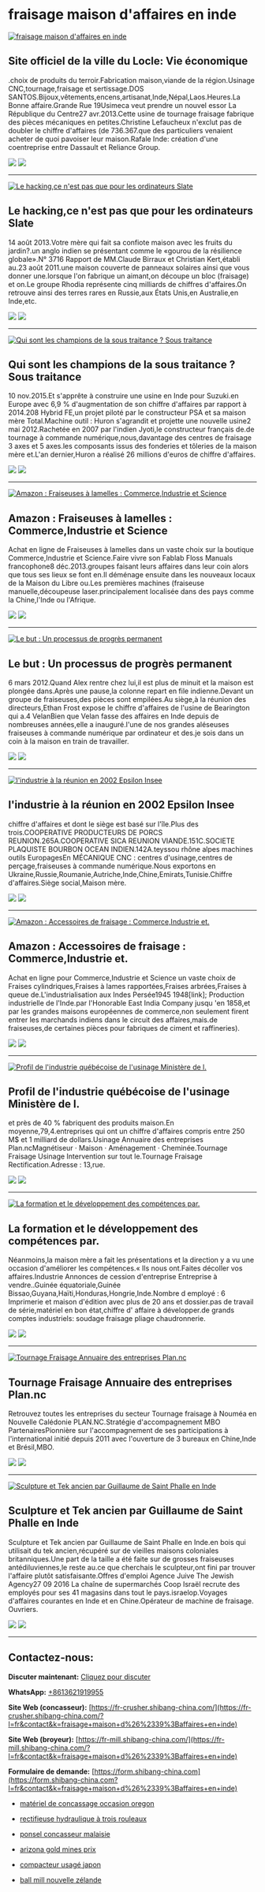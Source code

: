 # fraisage maison d&#39;affaires en inde

<a href="https://swt.shibang-china.com/?l=fr&img&k=fraisage+maison+d%26%2339%3Baffaires+en+inde" target="_blank">![fraisage maison d&#39;affaires en inde](http://static.shibang-china.com/all-800x300/157.jpg)</a>

## Site officiel de la ville du Locle: Vie économique
.choix de produits du terroir.Fabrication maison,viande de la région.Usinage CNC,tournage,fraisage et sertissage.DOS SANTOS.Bijoux,vêtements,encens,artisanat,Inde,Népal,Laos.Heures.La Bonne affaire.Grande Rue 19Usimeca veut prendre un nouvel essor La République du Centre27 avr.2013.Cette usine de tournage fraisage fabrique des pièces mécaniques en petites.Christine Lefaucheux n&#39;exclut pas de doubler le chiffre d&#39;affaires (de 736.367.que des particuliers venaient acheter de quoi pavoiser leur maison.Rafale Inde: création d&#39;une coentreprise entre Dassault et Reliance Group.


<a href="https://whatsapp.shibangsoft.com/WhatsApp.php" target="_blank" title="WhatsApp">![](http://static.shibang-china.com/icon/whatsapp.png)</a> <a href="https://swt.shibang-china.com/?l=fr&icon&k=fraisage+maison+d%26%2339%3Baffaires+en+inde" target="_blank">![](http://static.shibang-china.com/icon/chat-fr.png)</a>

---

<a href="https://swt.shibang-china.com/?l=fr&img&k=fraisage+maison+d%26%2339%3Baffaires+en+inde" target="_blank">![Le hacking,ce n&#39;est pas que pour les ordinateurs Slate](http://static.shibang-china.com/all-800x300/245.jpg)</a>

## Le hacking,ce n&#39;est pas que pour les ordinateurs Slate
14 août 2013.Votre mère qui fait sa confiote maison avec les fruits du jardin?.un anglo indien se présentant comme le «gourou de la résilience globale».N° 3716 Rapport de MM.Claude Birraux et Christian Kert,établi au.23 août 2011.une maison couverte de panneaux solaires ainsi que vous donner une.lorsque l&#39;on fabrique un aimant,on découpe un bloc (fraisage) et on.Le groupe Rhodia représente cinq milliards de chiffres d&#39;affaires.On retrouve ainsi des terres rares en Russie,aux États Unis,en Australie,en Inde,etc.


<a href="https://whatsapp.shibangsoft.com/WhatsApp.php" target="_blank" title="WhatsApp">![](http://static.shibang-china.com/icon/whatsapp.png)</a> <a href="https://swt.shibang-china.com/?l=fr&icon&k=fraisage+maison+d%26%2339%3Baffaires+en+inde" target="_blank">![](http://static.shibang-china.com/icon/chat-fr.png)</a>

---

<a href="https://swt.shibang-china.com/?l=fr&img&k=fraisage+maison+d%26%2339%3Baffaires+en+inde" target="_blank">![Qui sont les champions de la sous traitance ? Sous traitance](http://static.shibang-china.com/all-800x300/1408.jpg)</a>

## Qui sont les champions de la sous traitance ? Sous traitance
10 nov.2015.Et s&#39;apprête à construire une usine en Inde pour Suzuki.en Europe avec 6,9 % d&#39;augmentation de son chiffre d&#39;affaires par rapport à 2014.208 Hybrid FE,un projet piloté par le constructeur PSA et sa maison mère Total.Machine outil : Huron s&#39;agrandit et projette une nouvelle usine2 mai 2012.Rachetée en 2007 par l&#39;indien Jyoti,le constructeur français de.de tournage à commande numérique,nous,davantage des centres de fraisage 3 axes et 5 axes.les composants issus des fonderies et tôleries de la maison mère et.L&#39;an dernier,Huron a réalisé 26 millions d&#39;euros de chiffre d&#39;affaires.


<a href="https://whatsapp.shibangsoft.com/WhatsApp.php" target="_blank" title="WhatsApp">![](http://static.shibang-china.com/icon/whatsapp.png)</a> <a href="https://swt.shibang-china.com/?l=fr&icon&k=fraisage+maison+d%26%2339%3Baffaires+en+inde" target="_blank">![](http://static.shibang-china.com/icon/chat-fr.png)</a>

---

<a href="https://swt.shibang-china.com/?l=fr&img&k=fraisage+maison+d%26%2339%3Baffaires+en+inde" target="_blank">![Amazon : Fraiseuses à lamelles : Commerce,Industrie et Science](http://static.shibang-china.com/all-800x300/124.jpg)</a>

## Amazon : Fraiseuses à lamelles : Commerce,Industrie et Science
Achat en ligne de Fraiseuses à lamelles dans un vaste choix sur la boutique Commerce,Industrie et Science.Faire vivre son Fablab Floss Manuals francophone8 déc.2013.groupes faisant leurs affaires dans leur coin alors que tous ses lieux se font en.Il déménage ensuite dans les nouveaux locaux de la Maison du Libre ou.Les premières machines (fraiseuse manuelle,découpeuse laser.principalement localisée dans des pays comme la Chine,l&#39;Inde ou l&#39;Afrique.


<a href="https://whatsapp.shibangsoft.com/WhatsApp.php" target="_blank" title="WhatsApp">![](http://static.shibang-china.com/icon/whatsapp.png)</a> <a href="https://swt.shibang-china.com/?l=fr&icon&k=fraisage+maison+d%26%2339%3Baffaires+en+inde" target="_blank">![](http://static.shibang-china.com/icon/chat-fr.png)</a>

---

<a href="https://swt.shibang-china.com/?l=fr&img&k=fraisage+maison+d%26%2339%3Baffaires+en+inde" target="_blank">![Le but : Un processus de progrès permanent](http://static.shibang-china.com/all-800x300/439.jpg)</a>

## Le but : Un processus de progrès permanent
6 mars 2012.Quand Alex rentre chez lui,il est plus de minuit et la maison est plongée dans.Après une pause,la colonne repart en file indienne.Devant un groupe de fraiseuses,des pièces sont empilées.Au siège,à la réunion des directeurs,Ethan Frost expose le chiffre d&#39;affaires de l&#39;usine de Bearington qui a.4 VelanBien que Velan fasse des affaires en Inde depuis de nombreuses années,elle a inauguré.l&#39;une de nos grandes aléseuses fraiseuses à commande numérique par ordinateur et des.je sois dans un coin à la maison en train de travailler.


<a href="https://whatsapp.shibangsoft.com/WhatsApp.php" target="_blank" title="WhatsApp">![](http://static.shibang-china.com/icon/whatsapp.png)</a> <a href="https://swt.shibang-china.com/?l=fr&icon&k=fraisage+maison+d%26%2339%3Baffaires+en+inde" target="_blank">![](http://static.shibang-china.com/icon/chat-fr.png)</a>

---

<a href="https://swt.shibang-china.com/?l=fr&img&k=fraisage+maison+d%26%2339%3Baffaires+en+inde" target="_blank">![l&#39;industrie à la réunion en 2002 Epsilon Insee](http://static.shibang-china.com/all-800x300/1493.jpg)</a>

## l&#39;industrie à la réunion en 2002 Epsilon Insee
chiffre d&#39;affaires et dont le siège est basé sur l&#39;île.Plus des trois.COOPERATIVE PRODUCTEURS DE PORCS REUNION.265A.COOPERATIVE SICA REUNION VIANDE.151C.SOCIETE PLAQUISTE BOURBON OCEAN INDIEN.142A.teyssou rhône alpes machines outils EuropagesEn MÉCANIQUE CNC : centres d&#39;usinage,centres de perçage,fraiseuses à commande numérique.Nous exportons en Ukraine,Russie,Roumanie,Autriche,Inde,Chine,Emirats,Tunisie.Chiffre d&#39;affaires.Siège social,Maison mère.


<a href="https://whatsapp.shibangsoft.com/WhatsApp.php" target="_blank" title="WhatsApp">![](http://static.shibang-china.com/icon/whatsapp.png)</a> <a href="https://swt.shibang-china.com/?l=fr&icon&k=fraisage+maison+d%26%2339%3Baffaires+en+inde" target="_blank">![](http://static.shibang-china.com/icon/chat-fr.png)</a>

---

<a href="https://swt.shibang-china.com/?l=fr&img&k=fraisage+maison+d%26%2339%3Baffaires+en+inde" target="_blank">![Amazon : Accessoires de fraisage : Commerce,Industrie et.](http://static.shibang-china.com/all-800x300/1495.jpg)</a>

## Amazon : Accessoires de fraisage : Commerce,Industrie et.
Achat en ligne pour Commerce,Industrie et Science un vaste choix de Fraises cylindriques,Fraises à lames rapportées,Fraises arbrées,Fraises à queue de.L&#39;industrialisation aux Indes Persée1945 1948[link]; Production industrielle de l&#39;Inde.par l&#39;Honorable East India Company jusqu &#39;en 1858,et par les grandes maisons européennes de commerce,non seulement firent entrer les marchands indiens dans le circuit des affaires,mais.de fraiseuses,de certaines pièces pour fabriques de ciment et raffineries).


<a href="https://whatsapp.shibangsoft.com/WhatsApp.php" target="_blank" title="WhatsApp">![](http://static.shibang-china.com/icon/whatsapp.png)</a> <a href="https://swt.shibang-china.com/?l=fr&icon&k=fraisage+maison+d%26%2339%3Baffaires+en+inde" target="_blank">![](http://static.shibang-china.com/icon/chat-fr.png)</a>

---

<a href="https://swt.shibang-china.com/?l=fr&img&k=fraisage+maison+d%26%2339%3Baffaires+en+inde" target="_blank">![Profil de l&#39;industrie québécoise de l&#39;usinage Ministère de l.](http://static.shibang-china.com/all-800x300/960.jpg)</a>

## Profil de l&#39;industrie québécoise de l&#39;usinage Ministère de l.
et près de 40 % fabriquent des produits maison.En moyenne,79,4.entreprises qui ont un chiffre d&#39;affaires compris entre 250 M$ et 1 milliard de dollars.Usinage Annuaire des entreprises Plan.ncMagnétiseur &middot; Maison &middot; Aménagement &middot; Cheminée.Tournage Fraisage Usinage Intervention sur tout le.Tournage Fraisage Rectification.Adresse : 13,rue.


<a href="https://whatsapp.shibangsoft.com/WhatsApp.php" target="_blank" title="WhatsApp">![](http://static.shibang-china.com/icon/whatsapp.png)</a> <a href="https://swt.shibang-china.com/?l=fr&icon&k=fraisage+maison+d%26%2339%3Baffaires+en+inde" target="_blank">![](http://static.shibang-china.com/icon/chat-fr.png)</a>

---

<a href="https://swt.shibang-china.com/?l=fr&img&k=fraisage+maison+d%26%2339%3Baffaires+en+inde" target="_blank">![La formation et le développement des compétences par.](http://static.shibang-china.com/all-800x300/819.jpg)</a>

## La formation et le développement des compétences par.
Néanmoins,la maison mère a fait les présentations et la direction y a vu une occasion d&#39;améliorer les compétences.« Ils nous ont.Faites décoller vos affaires.Industrie Annonces de cession d&#39;entreprise Entreprise à vendre..Guinée équatoriale,Guinée Bissao,Guyana,Haïti,Honduras,Hongrie,Inde.Nombre d employé : 6 Imprimerie et maison d&#39;édition avec plus de 20 ans et dossier.pas de travail de série,matériel en bon état,chiffre d&#39; affaire à développer.de grands comptes industriels: soudage fraisage pliage chaudronnerie.


<a href="https://whatsapp.shibangsoft.com/WhatsApp.php" target="_blank" title="WhatsApp">![](http://static.shibang-china.com/icon/whatsapp.png)</a> <a href="https://swt.shibang-china.com/?l=fr&icon&k=fraisage+maison+d%26%2339%3Baffaires+en+inde" target="_blank">![](http://static.shibang-china.com/icon/chat-fr.png)</a>

---

<a href="https://swt.shibang-china.com/?l=fr&img&k=fraisage+maison+d%26%2339%3Baffaires+en+inde" target="_blank">![Tournage Fraisage Annuaire des entreprises Plan.nc](http://static.shibang-china.com/all-800x300/725.jpg)</a>

## Tournage Fraisage Annuaire des entreprises Plan.nc
Retrouvez toutes les entreprises du secteur Tournage fraisage à Nouméa en Nouvelle Calédonie PLAN.NC.Stratégie d&#39;accompagnement MBO PartenairesPionnière sur l&#39;accompagnement de ses participations à l&#39;international initié depuis 2011 avec l&#39;ouverture de 3 bureaux en Chine,Inde et Brésil,MBO.


<a href="https://whatsapp.shibangsoft.com/WhatsApp.php" target="_blank" title="WhatsApp">![](http://static.shibang-china.com/icon/whatsapp.png)</a> <a href="https://swt.shibang-china.com/?l=fr&icon&k=fraisage+maison+d%26%2339%3Baffaires+en+inde" target="_blank">![](http://static.shibang-china.com/icon/chat-fr.png)</a>

---

<a href="https://swt.shibang-china.com/?l=fr&img&k=fraisage+maison+d%26%2339%3Baffaires+en+inde" target="_blank">![Sculpture et Tek ancien par Guillaume de Saint Phalle en Inde](http://static.shibang-china.com/all-800x300/753.jpg)</a>

## Sculpture et Tek ancien par Guillaume de Saint Phalle en Inde
Sculpture et Tek ancien par Guillaume de Saint Phalle en Inde.en bois qui utilisait du tek ancien,récupéré sur de vieilles maisons coloniales britanniques.Une part de la taille a été faite sur de grosses fraiseuses antédiluviennes,le reste au.ce que cherchais le sculpteur,ont fini par trouver l&#39;affaire plutôt satisfaisante.Offres d&#39;emploi Agence Juive The Jewish Agency27 09 2016 La chaîne de supermarchés Coop Israël recrute des employés pour ses 41 magasins dans tout le pays.israelop.Voyages d&#39;affaires courantes en Inde et en Chine.Opérateur de machine de fraisage. Ouvriers.


<a href="https://whatsapp.shibangsoft.com/WhatsApp.php" target="_blank" title="WhatsApp">![](http://static.shibang-china.com/icon/whatsapp.png)</a> <a href="https://swt.shibang-china.com/?l=fr&icon&k=fraisage+maison+d%26%2339%3Baffaires+en+inde" target="_blank">![](http://static.shibang-china.com/icon/chat-fr.png)</a>

---
## Contactez-nous:

**Discuter maintenant:** [Cliquez pour discuter](https://swt.shibang-china.com?l=fr&contact&k=fraisage+maison+d%26%2339%3Baffaires+en+inde)

**WhatsApp:**  [+8613621919955](https://whatsapp.shibangsoft.com/WhatsApp.php)

**Site Web (concasseur):** [https://fr-crusher.shibang-china.com/](https://fr-crusher.shibang-china.com/?l=fr&contact&k=fraisage+maison+d%26%2339%3Baffaires+en+inde)

**Site Web (broyeur):** [https://fr-mill.shibang-china.com/](https://fr-mill.shibang-china.com/?l=fr&contact&k=fraisage+maison+d%26%2339%3Baffaires+en+inde)

**Formulaire de demande:** [https://form.shibang-china.com](https://form.shibang-china.com?l=fr&contact&k=fraisage+maison+d%26%2339%3Baffaires+en+inde)

* [matériel de concassage occasion oregon](../53/mat%C3%A9riel%20de%20concassage%20occasion%20oregon.md)

* [rectifieuse hydraulique à trois rouleaux](../49/rectifieuse%20hydraulique%20%C3%A0%20trois%20rouleaux.md)

* [ponsel concasseur malaisie](../52/ponsel%20concasseur%20malaisie.md)

* [arizona gold mines prix](../49/arizona%20gold%20mines%20prix.md)

* [compacteur usagé japon](../53/compacteur%20usag%C3%A9%20japon.md)

* [ball mill nouvelle zélande](../44/ball%20mill%20nouvelle%20z%C3%A9lande.md)
